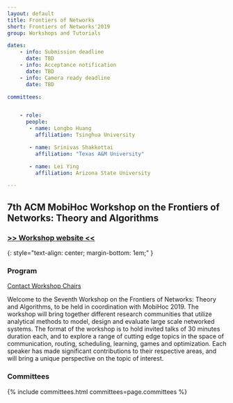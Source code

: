 ```yaml
---
layout: default
title: Frontiers of Networks
short: Frontiers of Networks'2019
group: Workshops and Tutorials

dates:
    - info: Submission deadline
      date: TBD
    - info: Acceptance notification
      date: TBD
    - info: Camera ready deadline
      date: TBD

committees:


    - role: 
      people:
       - name: Longbo Huang
         affiliation: Tsinghua University

       - name: Srinivas Shakkottai
         affiliation: "Texas A&M University"

       - name: Lei Ying
         affiliation: Arizona State University

---
```


## 7th ACM MobiHoc Workshop on the Frontiers of Networks: Theory and Algorithms

### [>> Workshop website <<](https://sites.google.com/tamu.edu/mobihocfrontiers2019/)
{: style="text-align: center; margin-bottom: 1em;" }

### Program


<div class="row">
  <div class="col-sm-6 col-sm-offset-3">
    <a href="mailto:{% for person in page.committees[0].people %}{% if person.email and person.email != "" %}{% unless forloop.first %},{% endunless %}{{ person.email }}{% endif %}{% endfor %}?subject=[{{ page.short }}]" class="btn btn-primary btn-block" role="button">Contact Workshop Chairs</a>
  </div>
</div>

Welcome to the Seventh Workshop on the Frontiers of Networks: Theory and Algorithms, to be held in coordination with MobiHoc 2019.
The workshop will bring together different research communities that utilize analytical methods to model, design and evaluate large scale networked systems.
The format of the workshop is to hold invited talks of 30 minutes duration each, and to explore a range of cutting edge topics in the space of communication, routing, scheduling, learning, games and optimization.
Each speaker has made significant contributions to their respective areas, and will bring a unique perspective on the topic of interest.

### Committees

{% include committees.html committees=page.committees %}
